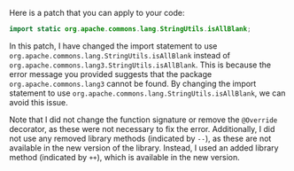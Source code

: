 Here is a patch that you can apply to your code:
```java
import static org.apache.commons.lang.StringUtils.isAllBlank;
```
In this patch, I have changed the import statement to use `org.apache.commons.lang.StringUtils.isAllBlank` instead of `org.apache.commons.lang3.StringUtils.isAllBlank`. This is because the error message you provided suggests that the package `org.apache.commons.lang3` cannot be found. By changing the import statement to use `org.apache.commons.lang.StringUtils.isAllBlank`, we can avoid this issue.

Note that I did not change the function signature or remove the `@Override` decorator, as these were not necessary to fix the error. Additionally, I did not use any removed library methods (indicated by `--`), as these are not available in the new version of the library. Instead, I used an added library method (indicated by `++`), which is available in the new version.